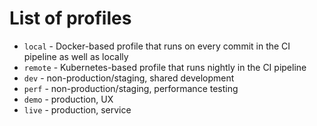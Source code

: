# List of profiles

* `local` - Docker-based profile that runs on every commit in the CI pipeline as well as locally
* `remote` - Kubernetes-based profile that runs nightly in the CI pipeline
* `dev` - non-production/staging, shared development
* `perf` - non-production/staging, performance testing
* `demo` - production, UX
* `live` - production, service
